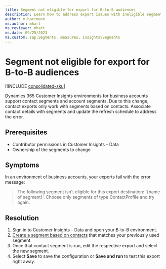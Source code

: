 ```yaml
---
title: Segment not eligible for export for B-to-B audiences
description: Learn how to address export issues with ineligible segments in Dynamics 365 Customer Insights - Data.
author: m-hartmann
ms.author: mhart
ms.reviewer: mhart
ms.date: 09/25/2023
ms.custom: sap:Segments, measures, insights\Segments
---
```

# Segment not eligible for export for B-to-B audiences

[!INCLUDE [consolidated-sku](../../includes/consolidated-sku.md)]

Dynamics 365 Customer Insights environments for business accounts support contact segments and account segments. Due to this change, contact exports only work with segments based on contacts. Associate contact details with segments and update the refresh schedule to address the error.

## Prerequisites

- Contributor permissions in Customer Insights - Data
- Ownership of the segments to change

## Symptoms

In an environment of business accounts, your exports fail with the error message:

> The following segment isn't eligible for this export destination: '{name of segment}'. Choose only segments of type ContactProfile and try again.

## Resolution

1. Sign in to Customer Insights - Data and open your B-to-B environment.
1. [Create a segment based on contacts](/dynamics365/customer-insights/segment-builder) that matches your previously used segment.
1. Once that contact segment is run, edit the respective export and select the new segment.
1. Select **Save** to save the configuration or **Save and run** to test this export right away.
